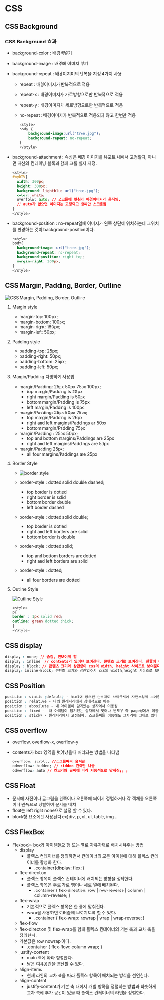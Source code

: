 # CSS

## CSS Background

### CSS Background 효과

- background-color : 배경색넣기

- background-image : 배경에 이미지 넣기

- background-repeat : 배경이지미의 반복을 지정 4가지 사용

  - repeat : 배경이미지가 반복적으로 적용

  - repeat-x : 배경이미지가 가로방향으로만 반복적으로 적용

  - repeat-y : 배경이미지가 세로방향으로만 반복적으로 적용

  - no-repeat : 배경이미지가 반복적으로 적용되지 않고 한번만 적용

    ```css
    <style>
    body {
    	background-image:url("tree,jpg");
    	background-repeat: no-repeat;
    }
    </style>
    ```

- background-attachment : 속성은 배경 이미지를 뷰포트 내에서 고정할지, 아니면 자신의 컨테이닝 블록과 함께 크롤 할지 지정.

  ```css
  <style>
  #myDIV{
  	width: 300px;
  	height: 300px;
  	background: lightblue url("tree.jpg");
  	color: white;
  	overfolw: auto; // 스크롤에 맞춰서 배경이미지가 움직임.
  	// auto가 없으면 이미지는 고정되고 글씨만 스크롤됨
  }
  </style>
  ```

- background-position : no-repeat일때 이미지가 왼쪽 상단에 위치하는데 그위치를 변경하는 것이 background-position이다.

  ```css
  <style>
  body{
  	background-image: url("tree.jpg");
  	background-repeat: no-repeat;
  	background-position: right top;
  	margin-right: 200px;
  }
  </style>
  ```

## CSS Margin, Padding, Border, Outline

![CSS Margin, Padding, Border, Outline](css.assets/image-20220516222254866.png)

1. Margin style

   - margin-top: 100px;
   - margin-bottom: 100px;
   - margin-right: 150px;
   - margin-left: 50px;

2. Padding style

   - padding-top: 25px;
   - padding-right: 50px;
   - padding-bottom: 25px;
   - padding-left: 50px;

3. Margin/Padding 다양하게 사용법

   - margin/Padding: 25px 50px 75px 100px;
     - top margin/Padding is 25px
     - right margin/Padding is 50px
     - bottom margin/Padding is 75px
     - left margin/Padding is 100px
   - margin/Padding: 25px 50px 75px;
     - top margin/Padding is 26px
     - right and left margins/Paddings ar 50px
     - bottom margin/Padding 75px
   - margin/Padding : 25px 50px;
     - top and bottom margins/Paddings are 25px
     - right and left margins/Paddings are 50px
   - margin/Padding 25px;
     - all four margins/Paddings are 25px

4. Border Style

   - ![border style](css.assets/image-20220516223131766.png)

   - border-style : dotted solid double dashed;
     - top border is dotted
     - right border is solid
     - bottom border double
     - left border dashed
   - border-style : dotted solid double;
     - top border is dotted
     - right and left borders are solid
     - bottom border is double
   - border-style : dotted solid;
     - top and bottom borders are dotted
     - right and left borders are solid
   - border-style : dotted;
     - all four borders are dotted

5. Outline Style

   ![Outline Style](css.assets/image-20220516223531604.png)

   ```css
   <style>
   p{
   border : 1px solid red;
   outline: green dotted thick;
   }
   </style>
   ```

## CSS display

```css
display : none; // 숨김, 안보이게 함
display : inline; // contents가 있어야 보여진다. 콘텐츠 크기로 보여진다. 한줄에 여러개가 보여진다.
display : block; // 콘텐츠 크기와 상관없이 css의 width, height 사이즈로 보여준다. 한줄에 하나만 보여진다.
display: inline-block; 콘텐츠 크기와 상관업ㅇ시 css의 width,height 사이즈로 보여준다. 한줄에 여러개가 보여진다.
```

## CSS Position

```css
position : static (default) - html에 정으된 순서대로 브라우저에 자연스럽게 보여줌
position : relative - 나의 원래자리에서 상대적으로 이동
position : abosilute - 내 아이템이 담겨있는 상자에서 이동됨
position : fixed -  내 아이템이 담겨있는 상자에서 벗어나 윈도우 즉 page상에서 이동된다.
position : sticky - 원래자리에서 고정되어, 스크롤바를 이동해도 그자리에 그대로 있다
```

## CSS overflow

- overflow, overflow-x, overflow-y

- contents가 box 영역을 벗어났을때 처리되는 방법을 나타냄

  ```css
  overflow: scroll; //스크롤따라 움직임
  odverflow: hidden; // hidden 칸에만 나옴
  odverflow: auto // 칸크기와 글씨에 따라 자동적으로 맞춰짐;; ;
  ```

## CSS Float

- 문서에 사진이나 글그림을 왼쪽이나 오른쪽에 띄어서 정렬하거나 각 객체를 오른쪽이나 왼쪽으로 정렬하여 문서를 배치
- float는 left right none으로 설정 할 수 있다.
- block형 요소에만 사용된다 ex)div, p, ol, ul, table, img ..

## CSS FlexBox

- Flexbox는 box와 아이템들으 행 또는 열로 자유자재로 배치시켜주는 방법
  - display
    - 플렉스 컨테이너를 정의하면서 컨테이너의 모든 아이템에 대해 플렉스 컨테이너를 활성화 한다.
      - .container{display: flex; }
  - flex-direction
    - 플렉스 항목이 플렉스 컨테이너에 배치되는 방향을 정의한다.
    - 플렉스 항목은 주로 가로 행이나 세로 열에 배치된다.
      - .container { flex-direction: row | row-reverse | column | column-reverse; }
  - flex-wrap
    - 기본적으로 플렉스 항목은 한 줄에 맞춰진다.
    - wrap을 사용하면 여러줄에 보여지도록 할 수 있다.
      - .container { flex-wrap: nowrap | wrap | wrap-reverse; }
  - flex-flow
  - flex-direction 및 flex-wrap를 함께 플렉스 컨테이너의 기본 축과 교차 축을 정의한다.
  - 기본값은 row nowrap 이다.
    - .container { flex-flow: column wrap; }
  - justify-content
    - main 축에 따라 정렬한다.
    - 남은 여유공간을 분산할 수 있다.
  - align-items
    - 현재 라인의 교차 축을 따라 플렉스 항목이 배치되는 방식을 선언한다.
  - align-content
    - justify-content가 기본 축 내에서 개별 항목을 정렬하는 방법과 비슷하게 교차 축에 추가 공간이 있을 때 플렉스 컨테이너의 라인을 정렬한다.
